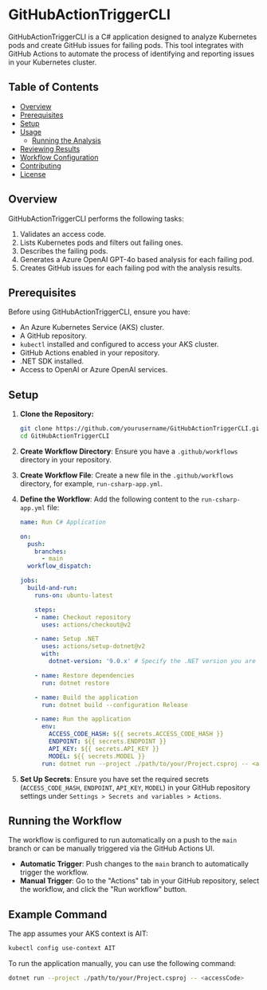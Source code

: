 # GitHubActionTriggerCLI

GitHubActionTriggerCLI is a C# application designed to analyze Kubernetes pods and create GitHub issues for failing pods. This tool integrates with GitHub Actions to automate the process of identifying and reporting issues in your Kubernetes cluster.

## Table of Contents

- [Overview](#overview)
- [Prerequisites](#prerequisites)
- [Setup](#setup)
- [Usage](#usage)
  - [Running the Analysis](#running-the-analysis)
- [Reviewing Results](#reviewing-results)
- [Workflow Configuration](#workflow-configuration)
- [Contributing](#contributing)
- [License](#license)

## Overview

GitHubActionTriggerCLI performs the following tasks:

1. Validates an access code.
2. Lists Kubernetes pods and filters out failing ones.
3. Describes the failing pods.
4. Generates a Azure OpenAI GPT-4o based analysis for each failing pod.
5. Creates GitHub issues for each failing pod with the analysis results.

## Prerequisites

Before using GitHubActionTriggerCLI, ensure you have:

- An Azure Kubernetes Service (AKS) cluster.
- A GitHub repository.
- `kubectl` installed and configured to access your AKS cluster.
- GitHub Actions enabled in your repository.
- .NET SDK installed.
- Access to OpenAI or Azure OpenAI services.

## Setup

1. **Clone the Repository:**

   ```bash
   git clone https://github.com/yourusername/GitHubActionTriggerCLI.git
   cd GitHubActionTriggerCLI
   ```

2. **Create Workflow Directory**: Ensure you have a `.github/workflows` directory in your repository.

3. **Create Workflow File**: Create a new file in the `.github/workflows` directory, for example, `run-csharp-app.yml`.

4. **Define the Workflow**: Add the following content to the `run-csharp-app.yml` file:

    ```yaml
    name: Run C# Application

    on:
      push:
        branches:
          - main
      workflow_dispatch:

    jobs:
      build-and-run:
        runs-on: ubuntu-latest

        steps:
        - name: Checkout repository
          uses: actions/checkout@v2

        - name: Setup .NET
          uses: actions/setup-dotnet@v2
          with:
            dotnet-version: '9.0.x' # Specify the .NET version you are using

        - name: Restore dependencies
          run: dotnet restore

        - name: Build the application
          run: dotnet build --configuration Release

        - name: Run the application
          env:
            ACCESS_CODE_HASH: ${{ secrets.ACCESS_CODE_HASH }}
            ENDPOINT: ${{ secrets.ENDPOINT }}
            API_KEY: ${{ secrets.API_KEY }}
            MODEL: ${{ secrets.MODEL }}
          run: dotnet run --project ./path/to/your/Project.csproj -- <accessCode>
    ```

5. **Set Up Secrets**: Ensure you have set the required secrets (`ACCESS_CODE_HASH`, `ENDPOINT`, `API_KEY`, `MODEL`) in your GitHub repository settings under `Settings > Secrets and variables > Actions`.

## Running the Workflow

The workflow is configured to run automatically on a push to the `main` branch or can be manually triggered via the GitHub Actions UI.

- **Automatic Trigger**: Push changes to the `main` branch to automatically trigger the workflow.
- **Manual Trigger**: Go to the "Actions" tab in your GitHub repository, select the workflow, and click the "Run workflow" button.

## Example Command


The app assumes your AKS context is AIT:

```sh
kubectl config use-context AIT
```

To run the application manually, you can use the following command:

```sh
dotnet run --project ./path/to/your/Project.csproj -- <accessCode>
```
